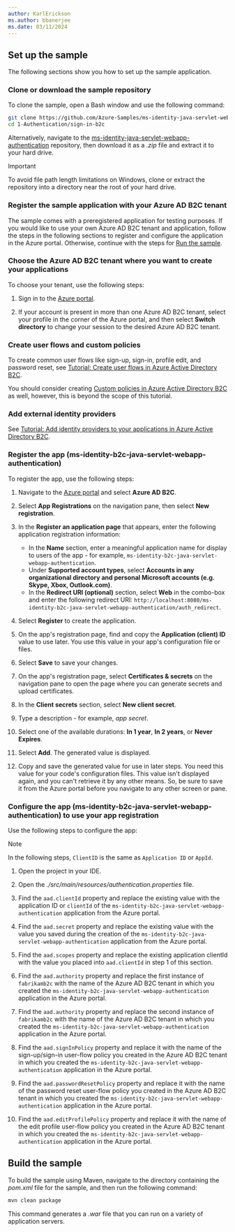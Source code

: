 ```yaml
---
author: KarlErickson
ms.author: bbanerjee
ms.date: 03/11/2024
---
```


## Set up the sample

The following sections show you how to set up the sample application.

### Clone or download the sample repository

To clone the sample, open a Bash window and use the following command:

```bash
git clone https://github.com/Azure-Samples/ms-identity-java-servlet-webapp-authentication.git
cd 1-Authentication/sign-in-b2c
```

Alternatively, navigate to the [ms-identity-java-servlet-webapp-authentication](https://github.com/Azure-Samples/ms-identity-java-servlet-webapp-authentication) repository, then download it as a *.zip* file and extract it to your hard drive.

> [!IMPORTANT]
> To avoid file path length limitations on Windows, clone or extract the repository into a directory near the root of your hard drive.

### Register the sample application with your Azure AD B2C tenant

The sample comes with a preregistered application for testing purposes. If you would like to use your own Azure AD B2C tenant and application, follow the steps in the following sections to register and configure the application in the Azure portal. Otherwise, continue with the steps for [Run the sample](#run-the-sample).

### Choose the Azure AD B2C tenant where you want to create your applications

To choose your tenant, use the following steps:

1. Sign in to the [Azure portal](https://portal.azure.com).

1. If your account is present in more than one Azure AD B2C tenant, select your profile in the corner of the Azure portal, and then select **Switch directory** to change your session to the desired Azure AD B2C tenant.

### Create user flows and custom policies

To create common user flows like sign-up, sign-in, profile edit, and password reset, see [Tutorial: Create user flows in Azure Active Directory B2C](/azure/active-directory-b2c/tutorial-create-user-flows).

You should consider creating [Custom policies in Azure Active Directory B2C](/azure/active-directory-b2c/custom-policy-overview) as well, however, this is beyond the scope of this tutorial.

### Add external identity providers

See [Tutorial: Add identity providers to your applications in Azure Active Directory B2C](/azure/active-directory-b2c/tutorial-add-identity-providers).

### Register the app (ms-identity-b2c-java-servlet-webapp-authentication)

To register the app, use the following steps:

1. Navigate to the [Azure portal](https://portal.azure.com) and select **Azure AD B2C**.

1. Select **App Registrations** on the navigation pane, then select **New registration**.

1. In the **Register an application page** that appears, enter the following application registration information:

   - In the **Name** section, enter a meaningful application name for display to users of the app - for example, `ms-identity-b2c-java-servlet-webapp-authentication`.
   - Under **Supported account types**, select **Accounts in any organizational directory and personal Microsoft accounts (e.g. Skype, Xbox, Outlook.com)**.
   - In the **Redirect URI (optional)** section, select **Web** in the combo-box and enter the following redirect URI: `http://localhost:8080/ms-identity-b2c-java-servlet-webapp-authentication/auth_redirect`.

1. Select **Register** to create the application.

1. On the app's registration page, find and copy the **Application (client) ID** value to use later. You use this value in your app's configuration file or files.

1. Select **Save** to save your changes.

1. On the app's registration page, select **Certificates & secrets** on the navigation pane to open the page where you can generate secrets and upload certificates.

1. In the **Client secrets** section, select **New client secret**.

1. Type a description - for example, *app secret*.

1. Select one of the available durations: **In 1 year**, **In 2 years**, or **Never Expires**.

1. Select **Add**. The generated value is displayed.

1. Copy and save the generated value for use in later steps. You need this value for your code's configuration files. This value isn't displayed again, and you can't retrieve it by any other means. So, be sure to save it from the Azure portal before you navigate to any other screen or pane.

### Configure the app (ms-identity-b2c-java-servlet-webapp-authentication) to use your app registration

Use the following steps to configure the app:

> [!NOTE]
> In the following steps, `ClientID` is the same as `Application ID` or `AppId`.

1. Open the project in your IDE.

1. Open the *./src/main/resources/authentication.properties* file.

1. Find the `aad.clientId` property and replace the existing value with the application ID or `clientId` of the `ms-identity-b2c-java-servlet-webapp-authentication` application from the Azure portal.

1. Find the `aad.secret` property and replace the existing value with the value you saved during the creation of the `ms-identity-b2c-java-servlet-webapp-authentication` application from the Azure portal.

1. Find the `aad.scopes` property and replace the existing application clientId with the value you placed into `aad.clientId` in step 1 of this section.

1. Find the `aad.authority` property and replace the first instance of `fabrikamb2c` with the name of the Azure AD B2C tenant in which you created the `ms-identity-b2c-java-servlet-webapp-authentication` application in the Azure portal.

1. Find the `aad.authority` property and replace the second instance of `fabrikamb2c` with the name of the Azure AD B2C tenant in which you created the `ms-identity-b2c-java-servlet-webapp-authentication` application in the Azure portal.

1. Find the `aad.signInPolicy` property and replace it with the name of the sign-up/sign-in user-flow policy you created in the Azure AD B2C tenant in which you created the `ms-identity-b2c-java-servlet-webapp-authentication` application in the Azure portal.

1. Find the `aad.passwordResetPolicy` property and replace it with the name of the password reset user-flow policy you created in the Azure AD B2C tenant in which you created the `ms-identity-b2c-java-servlet-webapp-authentication` application in the Azure portal.

1. Find the `aad.editProfilePolicy` property and replace it with the name of the edit profile user-flow policy you created in the Azure AD B2C tenant in which you created the `ms-identity-b2c-java-servlet-webapp-authentication` application in the Azure portal.

## Build the sample

To build the sample using Maven, navigate to the directory containing the *pom.xml* file for the sample, and then run the following command:

```bash
mvn clean package
```

This command generates a *.war* file that you can run on a variety of application servers.
